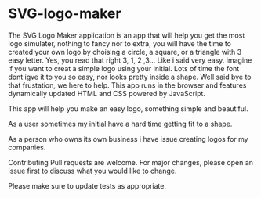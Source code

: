 # SVG-logo-maker
The SVG Logo Maker application is an app that will help you get the most logo simulater, nothing to fancy nor to extra, you will have the time to created your own logo by choising a circle, a square, or a triangle with 3 easy letter. Yes, you read that right 3, 1, 2 ,3... Like i said very easy. imagine if you want to creat a simple logo using your initial. Lots of time the font dont igve it to you so easy, nor looks pretty inside a shape. Well said bye to that frustation, we here to help. This app runs in the browser and features dynamically updated HTML and CSS powered by JavaScript.

This app will help you make an easy logo, something simple and beautiful.

As a user sometimes my initial have a hard time getting fit to a shape.

As a person who owns its own business i have issue creating logos for my companies.

Contributing Pull requests are welcome. For major changes, please open an issue first to discuss what you would like to change.

Please make sure to update tests as appropriate.

